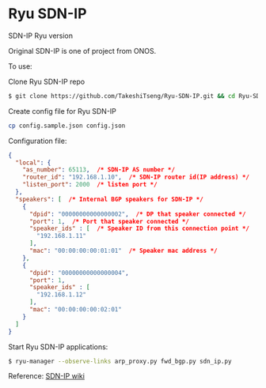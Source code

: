 Ryu SDN-IP
====

SDN-IP Ryu version

Original SDN-IP is one of project from ONOS.

To use:

Clone Ryu SDN-IP repo
```bash
$ git clone https://github.com/TakeshiTseng/Ryu-SDN-IP.git && cd Ryu-SDN-IP
```

Create config file for Ryu SDN-IP
```bash
cp config.sample.json config.json
```

Configuration file:
```json
{
  "local": {
    "as_number": 65113,  /* SDN-IP AS number */
    "router_id": "192.168.1.10",  /* SDN-IP router id(IP address) */
    "listen_port": 2000  /* listen port */
  },
  "speakers": [  /* Internal BGP speakers for SDN-IP */
    {
      "dpid": "00000000000000002",  /* DP that speaker connected */
      "port": 1,  /* Port that speaker connected */
      "speaker_ids" : [  /* Speaker ID from this connection point */
        "192.168.1.11"
      ],
      "mac": "00:00:00:00:01:01"  /* Speaker mac address */
    },
    {
      "dpid": "00000000000000004",
      "port": 1,
      "speaker_ids" : [
        "192.168.1.12"
      ],
      "mac": "00:00:00:00:02:01"
    }
  ]
}
```

Start Ryu SDN-IP applications:
```bash
$ ryu-manager --observe-links arp_proxy.py fwd_bgp.py sdn_ip.py
```


Reference:
[SDN-IP wiki](https://wiki.onosproject.org/display/ONOS/SDN-IP)
